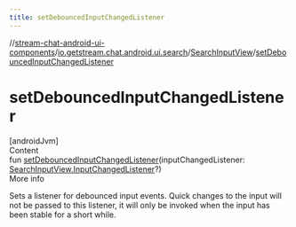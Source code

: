 ```yaml
---
title: setDebouncedInputChangedListener
---
```

//[stream-chat-android-ui-components](../../../index.md)/[io.getstream.chat.android.ui.search](../index.md)/[SearchInputView](index.md)/[setDebouncedInputChangedListener](setDebouncedInputChangedListener.md)



# setDebouncedInputChangedListener  
[androidJvm]  
Content  
fun [setDebouncedInputChangedListener](setDebouncedInputChangedListener.md)(inputChangedListener: [SearchInputView.InputChangedListener](InputChangedListener/index.md)?)  
More info  


Sets a listener for debounced input events. Quick changes to the input will not be passed to this listener, it will only be invoked when the input has been stable for a short while.

  



